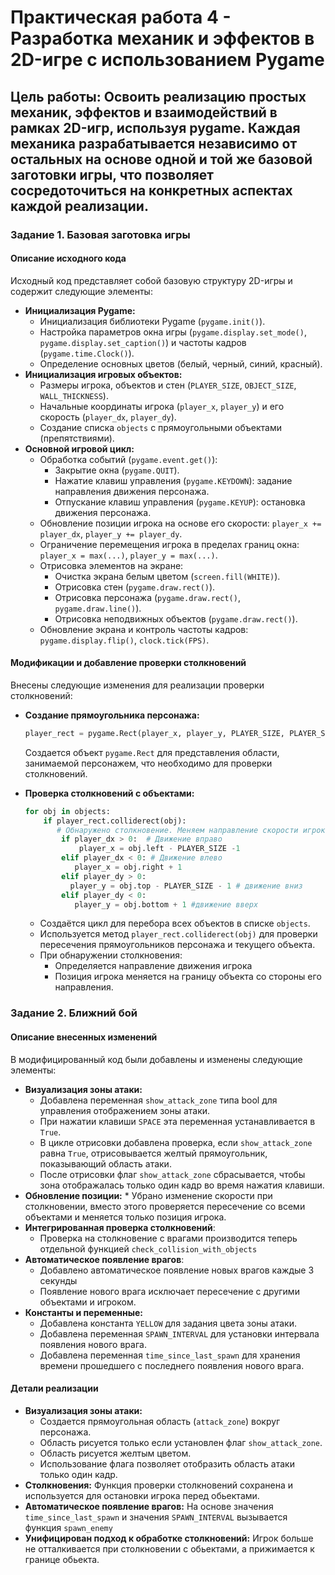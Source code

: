 # Практическая работа 4 - Разработка механик и эффектов в 2D-игре с использованием Pygame  
## Цель работы: Освоить реализацию простых механик, эффектов и взаимодействий в рамках 2D-игр, используя pygame. Каждая механика разрабатывается независимо от остальных на основе одной и той же базовой заготовки игры, что позволяет сосредоточиться на конкретных аспектах каждой реализации.  

### Задание 1. Базовая заготовка игры
#### Описание исходного кода

Исходный код представляет собой базовую структуру 2D-игры и содержит следующие элементы:

*   **Инициализация Pygame:**
    *   Инициализация библиотеки Pygame (`pygame.init()`).
    *   Настройка параметров окна игры (`pygame.display.set_mode()`, `pygame.display.set_caption()`) и частоты кадров (`pygame.time.Clock()`).
    *   Определение основных цветов (белый, черный, синий, красный).
*   **Инициализация игровых объектов:**
    *   Размеры игрока, объектов и стен (`PLAYER_SIZE`, `OBJECT_SIZE`, `WALL_THICKNESS`).
    *   Начальные координаты игрока (`player_x`, `player_y`) и его скорость (`player_dx`, `player_dy`).
    *   Создание списка `objects` с прямоугольными объектами (препятствиями).
*   **Основной игровой цикл:**
    *   Обработка событий (`pygame.event.get()`):
        *   Закрытие окна (`pygame.QUIT`).
        *   Нажатие клавиш управления (`pygame.KEYDOWN`):  задание направления движения персонажа.
        *   Отпускание клавиш управления (`pygame.KEYUP`): остановка движения персонажа.
    *   Обновление позиции игрока на основе его скорости: `player_x += player_dx`, `player_y += player_dy`.
    *   Ограничение перемещения игрока в пределах границ окна: `player_x = max(...)`, `player_y = max(...)`.
    *   Отрисовка элементов на экране:
        *   Очистка экрана белым цветом (`screen.fill(WHITE)`).
        *   Отрисовка стен (`pygame.draw.rect()`).
        *   Отрисовка персонажа (`pygame.draw.rect()`, `pygame.draw.line()`).
        *   Отрисовка неподвижных объектов (`pygame.draw.rect()`).
    *   Обновление экрана и контроль частоты кадров: `pygame.display.flip()`, `clock.tick(FPS)`.

#### Модификации и добавление проверки столкновений

Внесены следующие изменения для реализации проверки столкновений:

*   **Создание прямоугольника персонажа:**
    ```python
    player_rect = pygame.Rect(player_x, player_y, PLAYER_SIZE, PLAYER_SIZE)
    ```
    Создается объект `pygame.Rect` для представления области, занимаемой персонажем, что необходимо для проверки столкновений.

*   **Проверка столкновений с объектами:**

    ```python
    for obj in objects:
        if player_rect.colliderect(obj):
           # Обнаружено столкновение. Меняем направление скорости игрока на противоположное
            if player_dx > 0:  # Движение вправо
                player_x = obj.left - PLAYER_SIZE -1
            elif player_dx < 0: # Движение влево
               player_x = obj.right + 1
            elif player_dy > 0:
              player_y = obj.top - PLAYER_SIZE - 1 # движение вниз
            elif player_dy < 0:
               player_y = obj.bottom + 1 #движение вверх
    ```

    *   Создаётся цикл для перебора всех объектов в списке `objects`.
    *   Используется метод `player_rect.colliderect(obj)` для проверки пересечения прямоугольников персонажа и текущего объекта.
    *   При обнаружении столкновения:
         *  Определяется направление движения игрока
        *  Позиция игрока меняется на границу объекта со стороны его направления.
   

### Задание 2. Ближний бой
#### Описание внесенных изменений

В модифицированный код были добавлены и изменены следующие элементы:

*   **Визуализация зоны атаки:**
    *   Добавлена переменная `show_attack_zone` типа bool для управления отображением зоны атаки.
    *   При нажатии клавиши `SPACE` эта переменная устанавливается в `True`.
    *   В цикле отрисовки добавлена проверка, если `show_attack_zone`  равна `True`, отрисовывается желтый прямоугольник, показывающий область атаки.
    *    После отрисовки флаг `show_attack_zone` сбрасывается, чтобы зона отображалась только один кадр во время нажатия клавиши.
*    **Обновление позиции:**
    *  Убрано изменение скорости при столкновении, вместо этого проверяется пересечение со всеми объектами и меняется только позиция игрока.
*   **Интегрированная проверка столкновений**:
    *  Проверка на столкновение с врагами производится теперь отдельной функцией `check_collision_with_objects`
*   **Автоматическое появление врагов**:
    *    Добавлено автоматическое появление новых врагов каждые 3 секунды
    *   Появление нового врага исключает пересечение с другими объектами и игроком.
*   **Константы и переменные:**
    *   Добавлена константа `YELLOW` для задания цвета зоны атаки.
    *   Добавлена переменная `SPAWN_INTERVAL` для установки интервала появления нового врага.
     *   Добавлена переменная `time_since_last_spawn` для хранения времени прошедшего с последнего появления нового врага.

#### Детали реализации

*   **Визуализация зоны атаки:**
    *   Создается прямоугольная область (`attack_zone`) вокруг персонажа.
    *   Область рисуется только если установлен флаг `show_attack_zone`.
    *   Область рисуется желтым цветом.
    *  Использование флага позволяет отобразить область атаки только один кадр.
*  **Столкновения:** Функция проверки столкновений сохранена и используется для остановки игрока перед обьектами.
*   **Автоматическое появление врагов:**  На основе значения `time_since_last_spawn`  и значения `SPAWN_INTERVAL` вызывается функция `spawn_enemy`
*  **Унифицирован подход к обработке столкновений:** Игрок больше не отталкивается при столкновении с обьектами, а прижимается к границе обьекта.



